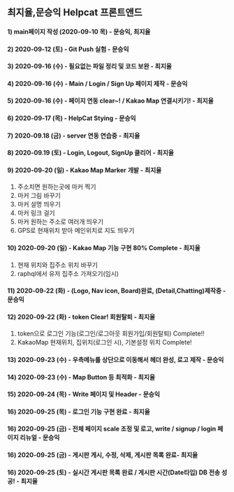 ## 최지율,문승익 Helpcat 프론트앤드

#### 1) main페이지 작성 (2020-09-10 목) - 문승익, 최지율

#### 2) 2020-09-12 (토) - Git Push 실험 - 문승익

#### 3) 2020-09-16 (수) - 필요없는 파일 정리 및 코드 보완 - 최지율

#### 4) 2020-09-16 (수) - Main / Login / Sign Up 페이지 제작 - 문승익

#### 5) 2020-09-16 (수) - 페이지 연동 clear~! / Kakao Map 연결시키기! - 최지율

#### 6) 2020-09-17 (목) - HelpCat Stying - 문승익

#### 7) 2020-09.18 (금) - server 연동 연습중 - 최지율

#### 8) 2020-09.19 (토) - Login, Logout, SignUp 클리어 - 최지율

#### 9) 2020-09-20 (일) - Kakao Map  Marker 개발 - 최지율
1. 주소치면 원하는곳에 마커 찍기
2. 마커 그림 바꾸기
3. 마커 설명 띄우기
4. 마커 링크 걸기
5. 마커 원하는 주소로 여러개 띄우기
6. GPS로 현재위치 받아 메인위치로 지도 띄우기

#### 10) 2020-09-20 (일) - Kakao Map 기능 구현 80% Complete - 최지율
1. 현재 위치와 집주소 위치 바꾸기
2. raphql에서 유저 집주소 가져오기(임시)

#### 11) 2020-09-22 (화) - (Logo, Nav icon, Board)완료, (Detail,Chatting)제작중 - 문승익

#### 12) 2020-09-22 (화) - token Clear! 회원탈퇴 - 최지율
1. token으로 로그인 기능(로그인/로그아웃 회원가입/회원탈퇴) Complete!!
2. KakaoMap 현재위치, 집위치(로그인 시), 기본설정 위치 Complete!

#### 13) 2020-09-23 (수) - 우측메뉴를 상단으로 이동해서 헤더 완성, 로고 제작 - 문승익

#### 14) 2020-09-23 (수) - Map Button 등 최적화 - 최지율

#### 15) 2020-09-24 (목) - Write 페이지 및 Header - 문승익

#### 16) 2020-09-25 (목) - 로그인 기능 구현 완료 - 최지율

#### 16) 2020-09-25 (금) - 전체 페이지 scale 조정 및 로고, write / signup / login 페이지 리뉴얼 - 문승익

#### 16) 2020-09-25 (금) - 게시판 게시, 수정, 삭제, 게시판 목록 완료- 최지율

#### 16) 2020-09-25 (토) - 실시간 게시판 목록 완료 / 게시판 시간(Date타입) DB 전송 성공! - 최지율
